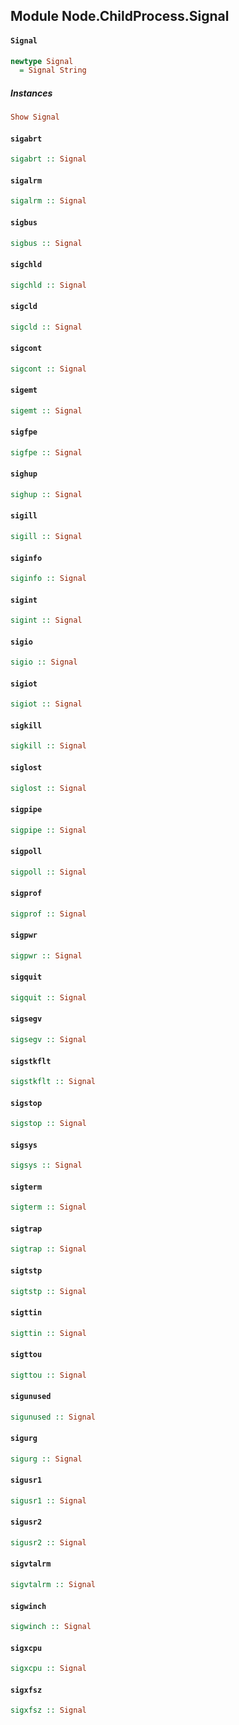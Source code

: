 ## Module Node.ChildProcess.Signal

#### `Signal`

``` purescript
newtype Signal
  = Signal String
```

##### Instances
``` purescript
Show Signal
```

#### `sigabrt`

``` purescript
sigabrt :: Signal
```

#### `sigalrm`

``` purescript
sigalrm :: Signal
```

#### `sigbus`

``` purescript
sigbus :: Signal
```

#### `sigchld`

``` purescript
sigchld :: Signal
```

#### `sigcld`

``` purescript
sigcld :: Signal
```

#### `sigcont`

``` purescript
sigcont :: Signal
```

#### `sigemt`

``` purescript
sigemt :: Signal
```

#### `sigfpe`

``` purescript
sigfpe :: Signal
```

#### `sighup`

``` purescript
sighup :: Signal
```

#### `sigill`

``` purescript
sigill :: Signal
```

#### `siginfo`

``` purescript
siginfo :: Signal
```

#### `sigint`

``` purescript
sigint :: Signal
```

#### `sigio`

``` purescript
sigio :: Signal
```

#### `sigiot`

``` purescript
sigiot :: Signal
```

#### `sigkill`

``` purescript
sigkill :: Signal
```

#### `siglost`

``` purescript
siglost :: Signal
```

#### `sigpipe`

``` purescript
sigpipe :: Signal
```

#### `sigpoll`

``` purescript
sigpoll :: Signal
```

#### `sigprof`

``` purescript
sigprof :: Signal
```

#### `sigpwr`

``` purescript
sigpwr :: Signal
```

#### `sigquit`

``` purescript
sigquit :: Signal
```

#### `sigsegv`

``` purescript
sigsegv :: Signal
```

#### `sigstkflt`

``` purescript
sigstkflt :: Signal
```

#### `sigstop`

``` purescript
sigstop :: Signal
```

#### `sigsys`

``` purescript
sigsys :: Signal
```

#### `sigterm`

``` purescript
sigterm :: Signal
```

#### `sigtrap`

``` purescript
sigtrap :: Signal
```

#### `sigtstp`

``` purescript
sigtstp :: Signal
```

#### `sigttin`

``` purescript
sigttin :: Signal
```

#### `sigttou`

``` purescript
sigttou :: Signal
```

#### `sigunused`

``` purescript
sigunused :: Signal
```

#### `sigurg`

``` purescript
sigurg :: Signal
```

#### `sigusr1`

``` purescript
sigusr1 :: Signal
```

#### `sigusr2`

``` purescript
sigusr2 :: Signal
```

#### `sigvtalrm`

``` purescript
sigvtalrm :: Signal
```

#### `sigwinch`

``` purescript
sigwinch :: Signal
```

#### `sigxcpu`

``` purescript
sigxcpu :: Signal
```

#### `sigxfsz`

``` purescript
sigxfsz :: Signal
```


